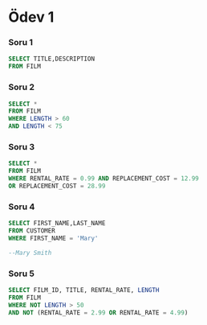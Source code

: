 # Ödev 1

### Soru 1

```sql
SELECT TITLE,DESCRIPTION
FROM FILM
```

### Soru 2

```sql
SELECT *
FROM FILM
WHERE LENGTH > 60
AND LENGTH < 75
```

### Soru 3

```sql
SELECT *
FROM FILM
WHERE RENTAL_RATE = 0.99 AND REPLACEMENT_COST = 12.99
OR REPLACEMENT_COST = 28.99
```

### Soru 4

```sql
SELECT FIRST_NAME,LAST_NAME
FROM CUSTOMER
WHERE FIRST_NAME = 'Mary'

--Mary Smith
```

### Soru 5

```sql
SELECT FILM_ID, TITLE, RENTAL_RATE, LENGTH
FROM FILM
WHERE NOT LENGTH > 50
AND NOT (RENTAL_RATE = 2.99 OR RENTAL_RATE = 4.99)
```